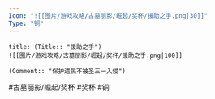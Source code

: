 ```yaml
---
Icon: "![[图片/游戏攻略/古墓丽影/崛起/奖杯/援助之手.png|30]]"
Type: "铜"
---
```

```ad-common-bronze-trophy
title: (Title:: "援助之手")
![[图片/游戏攻略/古墓丽影/崛起/奖杯/援助之手.png|100]]

(Comment:: "保护遗民不被圣三一入侵")
```

#古墓丽影/崛起/奖杯 #奖杯 #铜
